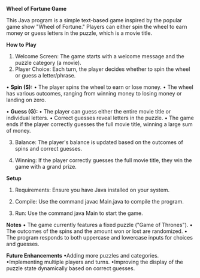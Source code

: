 **Wheel of Fortune Game**

This Java program is a simple text-based game inspired by the popular game show "Wheel of Fortune." Players can either spin the wheel to earn money or guess letters in the puzzle, which is a movie title.

**How to Play**

1. Welcome Screen: The game starts with a welcome message and the puzzle category (a movie).
2. Player Choice: Each turn, the player decides whether to spin the wheel or guess a letter/phrase.

  • **Spin (S):**
    • The player spins the wheel to earn or lose money.
    • The wheel has various outcomes, ranging from winning money to losing money or landing on zero.
    
  • **Guess (G):**
    • The player can guess either the entire movie title or individual letters.
    • Correct guesses reveal letters in the puzzle.
    • The game ends if the player correctly guesses the full movie title, winning a large sum of money.
    
3. Balance: The player's balance is updated based on the outcomes of spins and correct guesses.
  
4. Winning: If the player correctly guesses the full movie title, they win the game with a grand prize.

**Setup**

1. Requirements: Ensure you have Java installed on your system.

2. Compile: Use the command javac Main.java to compile the program.

3. Run: Use the command java Main to start the game.

**Notes**
  • The game currently features a fixed puzzle ("Game of Thrones").
  • The outcomes of the spins and the amount won or lost are randomized.
  • The program responds to both uppercase and lowercase inputs for choices and guesses.

**Future Enhancements**
  •Adding more puzzles and categories.
  •Implementing multiple players and turns.
  •Improving the display of the puzzle state dynamically based on correct guesses.
